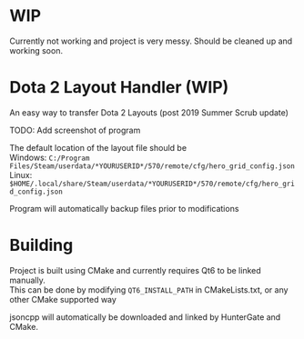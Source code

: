 # WIP
Currently not working and project is very messy. Should be cleaned up and working soon.

# Dota 2 Layout Handler (WIP)
An easy way to transfer Dota 2 Layouts (post 2019 Summer Scrub update)

TODO: Add screenshot of program

The default location of the layout file should be\
Windows: `C:/Program Files/Steam/userdata/*YOURUSERID*/570/remote/cfg/hero_grid_config.json`\
Linux: `$HOME/.local/share/Steam/userdata/*YOURUSERID*/570/remote/cfg/hero_grid_config.json`

Program will automatically backup files prior to modifications

# Building
Project is built using CMake and currently requires Qt6 to be linked manually.\
This can be done by modifying `QT6_INSTALL_PATH` in CMakeLists.txt, or any other CMake supported way

jsoncpp will automatically be downloaded and linked by HunterGate and CMake.
